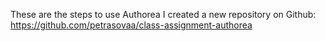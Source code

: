 These are the steps to use Authorea
I created a new repository on Github:
https://github.com/petrasovaa/class-assignment-authorea

